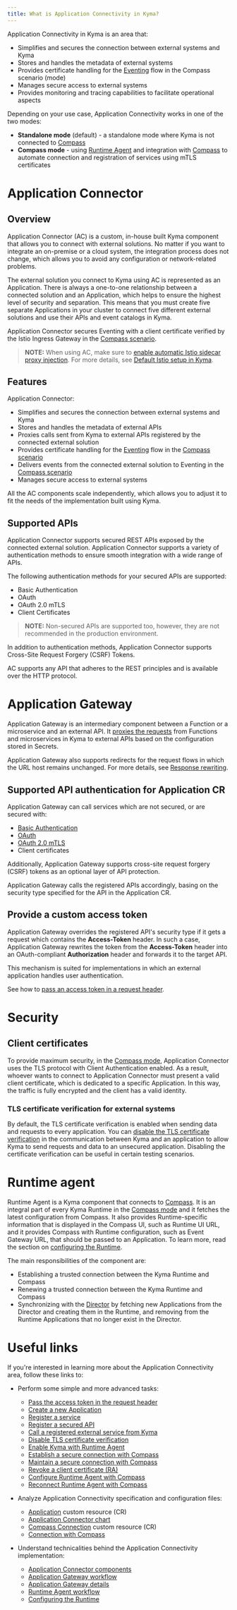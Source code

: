 ```yaml
---
title: What is Application Connectivity in Kyma?
---
```


Application Connectivity in Kyma is an area that: 

- Simplifies and secures the connection between external systems and Kyma
- Stores and handles the metadata of external systems
- Provides certificate handling for the [Eventing](../eventing/README.md) flow in the Compass scenario (mode)
- Manages secure access to external systems
- Provides monitoring and tracing capabilities to facilitate operational aspects

Depending on your use case, Application Connectivity works in one of the two modes: 
- **Standalone mode** (default) - a standalone mode where Kyma is not connected to [Compass](https://github.com/kyma-incubator/compass)
- **Compass mode** - using [Runtime Agent](ra-01-runtime-agent-overview.md) and integration with [Compass](https://github.com/kyma-incubator/compass) to automate connection and registration of services using mTLS certificates

# Application Connector

## Overview

Application Connector (AC) is a custom, in-house built Kyma component that allows you to connect with external solutions. No matter if you want to integrate an on-premise or a cloud system, the integration process does not change, which allows you to avoid any configuration or network-related problems.

The external solution you connect to Kyma using AC is represented as an Application. There is always a one-to-one relationship between a connected solution and an Application, which helps to ensure the highest level of security and separation. This means that you must create five separate Applications in your cluster to connect five different external solutions and use their APIs and event catalogs in Kyma.

Application Connector secures Eventing with a client certificate verified by the Istio Ingress Gateway in the [Compass scenario](./README.md).

>**NOTE:** When using AC, make sure to [enable automatic Istio sidecar proxy injection](/istio/user/02-operation-guides/operations/02-20-enable-sidecar-injection). For more details, see [Default Istio setup in Kyma](/istio/user/00-overview/00-40-overview-istio-setup).

## Features

Application Connector:

- Simplifies and secures the connection between external systems and Kyma
- Stores and handles the metadata of external APIs
- Proxies calls sent from Kyma to external APIs registered by the connected external solution 
- Provides certificate handling for the [Eventing](../eventing/README.md) flow in the [Compass scenario](./README.md)
- Delivers events from the connected external solution to Eventing in the [Compass scenario](./README.md) 
- Manages secure access to external systems

All the AC components scale independently, which allows you to adjust it to fit the needs of the implementation built using Kyma.

## Supported APIs

Application Connector supports secured REST APIs exposed by the connected external solution. Application Connector supports a variety of authentication methods to ensure smooth integration with a wide range of APIs.

The following authentication methods for your secured APIs are supported:

- Basic Authentication
- OAuth
- OAuth 2.0 mTLS
- Client Certificates

> **NOTE:** Non-secured APIs are supported too, however, they are not recommended in the production environment.

In addition to authentication methods, Application Connector supports Cross-Site Request Forgery (CSRF) Tokens.

AC supports any API that adheres to the REST principles and is available over the HTTP protocol.

# Application Gateway

Application Gateway is an intermediary component between a Function or a microservice and an external API. 
It [proxies the requests](../../05-technical-reference/00-architecture/ac-03-application-gateway.md) from Functions and microservices in Kyma to external APIs based on the configuration stored in Secrets.

Application Gateway also supports redirects for the request flows in which the URL host remains unchanged. For more details, see [Response rewriting](../../05-technical-reference/ac-01-application-gateway-details.md#response-rewriting).

## Supported API authentication for Application CR

Application Gateway can call services which are not secured, or are secured with:

- [Basic Authentication](https://tools.ietf.org/html/rfc7617)
- [OAuth](https://tools.ietf.org/html/rfc6750)
- [OAuth 2.0 mTLS](https://datatracker.ietf.org/doc/html/rfc8705)
- Client certificates

Additionally, Application Gateway supports cross-site request forgery (CSRF) tokens as an optional layer of API protection.

Application Gateway calls the registered APIs accordingly, basing on the security type specified for the API in the Application CR.

## Provide a custom access token

Application Gateway overrides the registered API's security type if it gets a request which contains the **Access-Token** header. In such a case, Application Gateway rewrites the token from the **Access-Token** header into an OAuth-compliant **Authorization** header and forwards it to the target API.

This mechanism is suited for implementations in which an external application handles user authentication.

See how to [pass an access token in a request header](../../04-operation-guides/operations/ac-01-pass-access-token-in-request-header.md).

# Security

## Client certificates

To provide maximum security, in the [Compass mode](./README.md), Application Connector uses the TLS protocol with Client Authentication enabled. As a result, whoever wants to connect to Application Connector must present a valid client certificate, which is dedicated to a specific Application. In this way, the traffic is fully encrypted and the client has a valid identity.

### TLS certificate verification for external systems

By default, the TLS certificate verification is enabled when sending data and requests to every application.
You can [disable the TLS certificate verification](../../03-tutorials/00-application-connectivity/ac-11-disable-tls-certificate-verification.md) in the communication between Kyma and an application to allow Kyma to send requests and data to an unsecured application. Disabling the certificate verification can be useful in certain testing scenarios.

# Runtime agent

Runtime Agent is a Kyma component that connects to [Compass](https://github.com/kyma-incubator/compass). It is an integral part of every Kyma Runtime in the [Compass mode](README.md) and it fetches the latest configuration from Compass. It also provides Runtime-specific information that is displayed in the Compass UI, such as Runtime UI URL, and it provides Compass with Runtime configuration, such as Event Gateway URL, that should be passed to an Application. To learn more, read the section on [configuring the Runtime](../../05-technical-reference/ra-01-configuring-runtime.md).

The main responsibilities of the component are:
- Establishing a trusted connection between the Kyma Runtime and Compass
- Renewing a trusted connection between the Kyma Runtime and Compass
- Synchronizing with the [Director](https://github.com/kyma-incubator/compass/blob/master/docs/compass/02-01-components.md#director) by fetching new Applications from the Director and creating them in the Runtime, and removing from the Runtime Applications that no longer exist in the Director.

# Useful links

If you're interested in learning more about the Application Connectivity area, follow these links to:

- Perform some simple and more advanced tasks:

  - [Pass the access token in the request header](../../04-operation-guides/operations/ac-01-pass-access-token-in-request-header.md)
  - [Create a new Application](../../03-tutorials/00-application-connectivity/ac-01-create-application.md)
  - [Register a service](../../03-tutorials/00-application-connectivity/ac-03-register-manage-services.md)
  - [Register a secured API](../../03-tutorials/00-application-connectivity/ac-04-register-secured-api.md)
  - [Call a registered external service from Kyma](../../03-tutorials/00-application-connectivity/ac-05-call-registered-service-from-kyma.md)
  - [Disable TLS certificate verification](../../03-tutorials/00-application-connectivity/ac-11-disable-tls-certificate-verification.md)
  - [Enable Kyma with Runtime Agent](../../04-operation-guides/operations/ra-01-enable-kyma-with-runtime-agent.md)
  - [Establish a secure connection with Compass](../../03-tutorials/00-application-connectivity/ra-01-establish-secure-connection-with-compass.md)
  - [Maintain a secure connection with Compass](../../03-tutorials/00-application-connectivity/ra-02-maintain-secure-connection-with-compass.md)
  - [Revoke a client certificate (RA)](../../03-tutorials/00-application-connectivity/ra-03-revoke-client-certificate.md)
  - [Configure Runtime Agent with Compass](../../03-tutorials/00-application-connectivity/ra-04-configure-runtime-agent-with-compass.md)
  - [Reconnect Runtime Agent with Compass](../../03-tutorials/00-application-connectivity/ra-05-reconnect-runtime-agent-with-compass.md)

- Analyze Application Connectivity specification and configuration files:

  - [Application](../../05-technical-reference/00-custom-resources/ac-01-application.md) custom resource (CR)
  - [Application Connector chart](../../05-technical-reference/00-configuration-parameters/ac-01-application-connector-chart.md)
  - [Compass Connection](../../05-technical-reference/00-custom-resources/ra-01-compassconnection.md) custom resource (CR)
  - [Connection with Compass](../../05-technical-reference/00-configuration-parameters/ra-01-connection-with-compass.md) 

- Understand technicalities behind the Application Connectivity implementation:

  - [Application Connector components](../../05-technical-reference/00-architecture/ac-01-application-connector-components.md)
  - [Application Gateway workflow](../../05-technical-reference/00-architecture/ac-03-application-gateway.md)
  - [Application Gateway details](../../05-technical-reference/ac-01-application-gateway-details.md)
  - [Runtime Agent workflow](../../05-technical-reference/00-architecture/ra-01-runtime-agent-workflow.md)
  - [Configuring the Runtime](../../05-technical-reference/ra-01-configuring-runtime.md)
